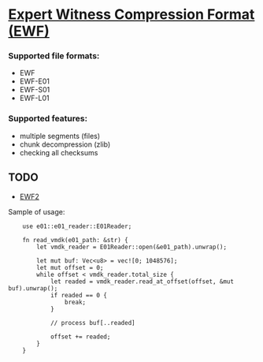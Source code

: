 # [Expert Witness Compression Format (EWF)](https://github.com/libyal/libewf/blob/main/documentation/Expert%20Witness%20Compression%20Format%20(EWF).asciidoc)

### Supported file formats:

* EWF
* EWF-E01
* EWF-S01
* EWF-L01

### Supported features:
* multiple segments (files)
* chunk decompression (zlib)
* checking all checksums


## TODO
* [EWF2](https://github.com/libyal/libewf/blob/main/documentation/Expert%20Witness%20Compression%20Format%202%20(EWF2).asciidoc)

Sample of usage:
```
    use e01::e01_reader::E01Reader;

    fn read_vmdk(e01_path: &str) {
        let vmdk_reader = E01Reader::open(&e01_path).unwrap();

        let mut buf: Vec<u8> = vec![0; 1048576];
        let mut offset = 0;
        while offset < vmdk_reader.total_size {
            let readed = vmdk_reader.read_at_offset(offset, &mut buf).unwrap();
            if readed == 0 {
                break;
            }

            // process buf[..readed]

            offset += readed;
        }
    }

```